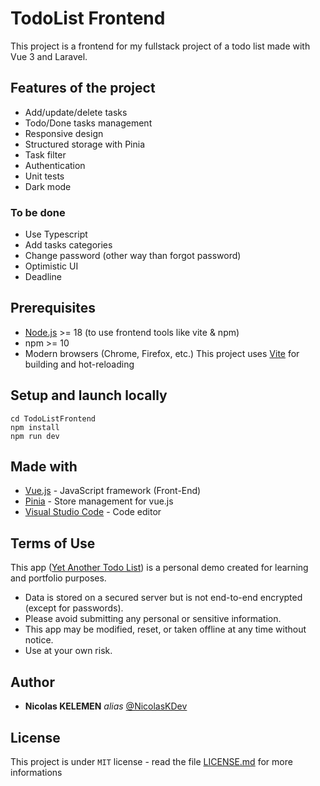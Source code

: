 # TodoList Frontend

This project is a frontend for my fullstack project of a todo list made with Vue 3 and Laravel.

## Features of the project

- Add/update/delete tasks
- Todo/Done tasks management
- Responsive design
- Structured storage with Pinia
- Task filter
- Authentication
- Unit tests
- Dark mode

### To be done

- Use Typescript
- Add tasks categories
- Change password (other way than forgot password)
- Optimistic UI
- Deadline

## Prerequisites

- [Node.js](https://nodejs.org/) >= 18 (to use frontend tools like vite & npm)
- npm >= 10
- Modern browsers (Chrome, Firefox, etc.)
  This project uses [Vite](https://vite.dev/) for building and hot-reloading

## Setup and launch locally

```
cd TodoListFrontend
npm install
npm run dev
```

## Made with

- [Vue.js](https://vuejs.org/) - JavaScript framework (Front-End)
- [Pinia](https://pinia.vuejs.org/) - Store management for vue.js
- [Visual Studio Code](https://code.visualstudio.com/) - Code editor

## Terms of Use

This app ([Yet Another Todo List](https://www.yatodolist.kelelabs.com)) is a personal demo created for learning and portfolio purposes.

- Data is stored on a secured server but is not end-to-end encrypted (except for passwords).
- Please avoid submitting any personal or sensitive information.
- This app may be modified, reset, or taken offline at any time without notice.
- Use at your own risk.

## Author

- **Nicolas KELEMEN** _alias_ [@NicolasKDev](https://github.com/NicolasKDev)

## License

This project is under `MIT` license - read the file [LICENSE.md](LICENSE.md) for more informations
